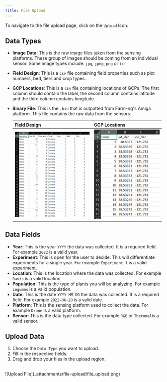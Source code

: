 ```yaml
---
title: File Upload
---
```

To navigate to the file upload page, click on the `Upload` Icon.

## Data Types

* **Image Data**: This is the raw image files taken from the sensing platforms. These group of images should be coming from an individual sensor. Some image types include: `jpg`, `jpeg`, `png` or `tif`

* **Field Design**: This is a `csv` file containing field properties such as plot numbers, bed, tiers and crop types.

* **GCP Locations**: This is a `csv` file containing locations of GCPs. The first column should contain the label, the second column contains latitude and the third column contains longitude.

* **Binary File**: This is the `.bin` that is outputted from Farm-ng's Amiga platform. This file contains the raw data from the sensors.

    | Field Design | GCP Locations |
    |---|---|
    | ![Field Design](_attachments/file-upload/field_design.png) | ![GCP Locations](_attachments/file-upload/gcp_locations.png) |

## Data Fields

* **Year**: This is the year `YYYY` the data was collected. It is a required field. For example `2022` is a valid year.
* **Experiment**: This is open for the user to decide. This will differentiate experiments for a single year. For example `Experiment 1` is a valid experiment.
* **Location**: This is the location where the data was collected. For example `Davis` is a valid location.
* **Population**: This is the type of plants you will be analyzing. For example `Legumes` is a valid population.
* **Date**: This is the date `YYYY-MM-DD` the data was collected. It is a required field. For example `2022-06-20` is a valid date.
* **Platform**: This is the sensing platform used to collect the data. For example `Drone` is a valid platform.
* **Sensor**: This is the data type collected. For example `RGB` or `Theramal`is a valid sensor.

## Upload Data
   
1. Choose the `Data Type` you want to upload.
2. Fill in the respective fields.
3. Drag and drop your files in the upload region.
<br>
    ![Upload File](_attachments/file-upload/file_upload.png)